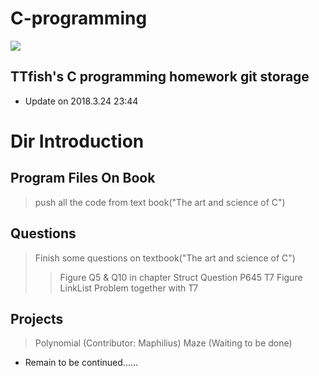 # C-programming

<img src = "./Projects/Maze/reb.gif"></img>

## TTfish's C programming homework git storage

* Update on 2018.3.24 23:44

# Dir Introduction

## Program Files On Book
> push all the code from text book("The art and science of C")

## Questions
> Finish some questions on textbook("The art and science of C")
>> Figure Q5 & Q10 in chapter Struct
>> Question P645 T7
>> Figure LinkList Problem together with T7

## Projects
> Polynomial (Contributor: Maphilius)
> Maze (Waiting to be done)

* Remain to be continued......

